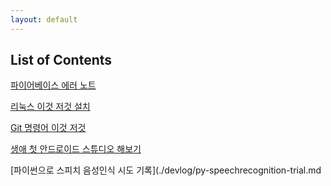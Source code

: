 ```yaml
---
layout: default
---
```


## List of Contents

[파이어베이스 에러 노트](./devlog/firebase-error.md)

[리눅스 이것 저것 설치](./devlog/linux.md)	
		
[Git 명령어 이것 저것](./devlog/git-commands.md)	
	
[생애 첫 안드로이드 스튜디오 해보기](./devlog/android-studio.md)	
	
[파이썬으로 스피치 음성인식 시도 기록](./devlog/py-speechrecognition-trial.md
